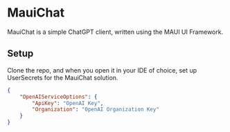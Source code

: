 # MauiChat

MauiChat is a simple ChatGPT client, written using the MAUI UI Framework.

## Setup

Clone the repo, and when you open it in your IDE of choice, set up UserSecrets for the MauiChat solution.

```json
{
    "OpenAIServiceOptions": {
        "ApiKey": "OpenAI Key",
        "Organization": "OpenAI Organization Key"
    }
}
```